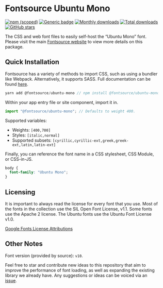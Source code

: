 # Fontsource Ubuntu Mono

[![npm (scoped)](https://img.shields.io/npm/v/@fontsource/ubuntu-mono?color=brightgreen)](https://www.npmjs.com/package/@fontsource/ubuntu-mono) [![Generic badge](https://img.shields.io/badge/fontsource-passing-brightgreen)](https://github.com/fontsource/fontsource) [![Monthly downloads](https://badgen.net/npm/dm/@fontsource/ubuntu-mono)](https://github.com/fontsource/fontsource) [![Total downloads](https://badgen.net/npm/dt/@fontsource/ubuntu-mono)](https://github.com/fontsource/fontsource) [![GitHub stars](https://img.shields.io/github/stars/fontsource/fontsource.svg?style=social&label=Star)](https://github.com/fontsource/fontsource/stargazers)

The CSS and web font files to easily self-host the “Ubuntu Mono” font. Please visit the main [Fontsource website](https://fontsource.org/fonts/ubuntu-mono) to view more details on this package.

## Quick Installation

Fontsource has a variety of methods to import CSS, such as using a bundler like Webpack. Alternatively, it supports SASS. Full documentation can be found [here](https://fontsource.org/docs/introduction).

```javascript
yarn add @fontsource/ubuntu-mono // npm install @fontsource/ubuntu-mono
```

Within your app entry file or site component, import it in.

```javascript
import "@fontsource/ubuntu-mono"; // Defaults to weight 400.
```

Supported variables:

- Weights: `[400,700]`
- Styles: `[italic,normal]`
- Supported subsets: `[cyrillic,cyrillic-ext,greek,greek-ext,latin,latin-ext]`

Finally, you can reference the font name in a CSS stylesheet, CSS Module, or CSS-in-JS.

```css
body {
  font-family: "Ubuntu Mono";
}
```

## Licensing

It is important to always read the license for every font that you use.
Most of the fonts in the collection use the SIL Open Font License, v1.1. Some fonts use the Apache 2 license. The Ubuntu fonts use the Ubuntu Font License v1.0.

[Google Fonts License Attributions](https://fonts.google.com/attribution)

## Other Notes

Font version (provided by source): `v10`.

Feel free to star and contribute new ideas to this repository that aim to improve the performance of font loading, as well as expanding the existing library we already have. Any suggestions or ideas can be voiced via an [issue](https://github.com/fontsource/fontsource/issues).
